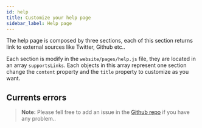 ```yaml
---
id: help
title: Customize your help page
sidebar_label: Help page
---
```

The help page is composed by three sections, each of this section returns link to external sources like Twitter, Github etc..

Each section is modify in the `website/pages/help.js` file, they are located in an array `supportsLinks`. Each objects in this array represent one section change the `content` property and the `title` property to customize as you want.

## Currents errors 
> **Note:** Please fell free to add an issue in the [Github repo](https://github.com/luctst/docusaurus-starter-pack) if you have any problem..
